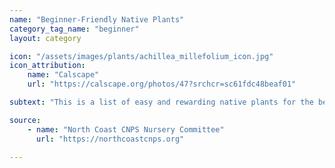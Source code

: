 ```yaml
---
name: "Beginner-Friendly Native Plants"
category_tag_name: "beginner"
layout: category

icon: "/assets/images/plants/achillea_millefolium_icon.jpg" 
icon_attribution: 
    name: "Calscape"
    url: "https://calscape.org/photos/47?srchcr=sc61fdc48beaf01"

subtext: "This is a list of easy and rewarding native plants for the beginner gardener."

source:
    - name: "North Coast CNPS Nursery Committee"
      url: "https://northcoastcnps.org"

---
```



